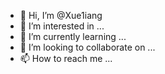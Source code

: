 - 👋 Hi, I’m @Xue1iang
- 👀 I’m interested in ...
- 🌱 I’m currently learning ...
- 💞️ I’m looking to collaborate on ...
- 📫 How to reach me ...

<!---
Xue1iang/Xue1iang is a ✨ special ✨ repository because its `README.md` (this file) appears on your GitHub profile.
You can click the Preview link to take a look at your changes.
--->
